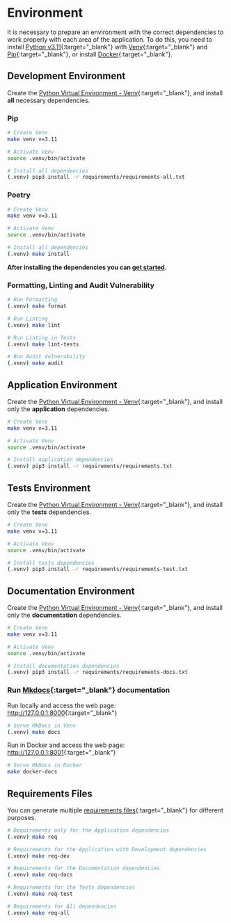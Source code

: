 # Environment

It is necessary to prepare an environment with the correct dependencies to work properly with each area of the application. To do this, you need to install [Python v3.11](https://www.python.org/downloads/release/python-3117/){:target="\_blank"} with [Venv](https://docs.python.org/3/library/venv.html){:target="\_blank"} and [Pip](https://pip.pypa.io/en/stable/installation/){:target="\_blank"}, or install [Docker](https://www.docker.com/){:target="\_blank"}.

## Development Environment

Create the [Python Virtual Environment - Venv](https://docs.python.org/3/library/venv.html){:target="\_blank"}, and install **all** necessary dependencies.

### Pip

```zsh
# Create Venv
make venv v=3.11

# Activate Venv
source .venv/bin/activate

# Install all dependencies
(.venv) pip3 install -r requirements/requirements-all.txt
```

### Poetry

```zsh
# Create Venv
make venv v=3.11

# Activate Venv
source .venv/bin/activate

# Install all dependencies
(.venv) make install
```

**After installing the dependencies you can [get started](./getting-started.md).**

### Formatting, Linting and Audit Vulnerability

```zsh
# Run Formatting
(.venv) make format

# Run Linting
(.venv) make lint

# Run Linting in Tests
(.venv) make lint-tests

# Run Audit Vulnerability
(.venv) make audit
```

## Application Environment

Create the [Python Virtual Environment - Venv](https://docs.python.org/3/library/venv.html){:target="\_blank"}, and install only the **application** dependencies.

```zsh
# Create Venv
make venv v=3.11

# Activate Venv
source .venv/bin/activate

# Install application dependencies
(.venv) pip3 install -r requirements/requirements.txt
```

## Tests Environment

Create the [Python Virtual Environment - Venv](https://docs.python.org/3/library/venv.html){:target="\_blank"}, and install only the **tests** dependencies.

```zsh
# Create Venv
make venv v=3.11

# Activate Venv
source .venv/bin/activate

# Install tests dependencies
(.venv) pip3 install -r requirements/requirements-test.txt
```

## Documentation Environment

Create the [Python Virtual Environment - Venv](https://docs.python.org/3/library/venv.html){:target="\_blank"}, and install only the **documentation** dependencies.

```zsh
# Create Venv
make venv v=3.11

# Activate Venv
source .venv/bin/activate

# Install documentation dependencies
(.venv) pip3 install -r requirements/requirements-docs.txt
```

### Run [Mkdocs](https://www.mkdocs.org/){:target="\_blank"} documentation

Run locally and access the web page: <http://127.0.0.1:8000>{:target="\_blank"}

```zsh
# Serve MkDocs in Venv
(.venv) make docs
```

Run in Docker and access the web page: <http://127.0.0.1:8001>{:target="\_blank"}

```zsh
# Serve MkDocs in Docker
make docker-docs
```

## Requirements Files

You can generate multiple [requirements files](https://pip.pypa.io/en/stable/reference/requirements-file-format/){:target="\_blank"} for different purposes.

```zsh
# Requirements only for the Application dependencies
(.venv) make req

# Requirements for the Application with Development dependencies
(.venv) make req-dev

# Requirements for the Documentation dependencies
(.venv) make req-docs

# Requirements for the Tests dependencies
(.venv) make req-test

# Requirements for All dependencies
(.venv) make req-all
```
